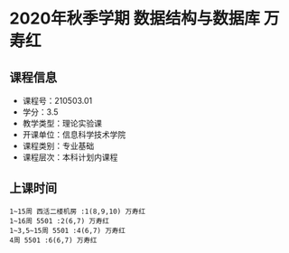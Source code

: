 # 2020年秋季学期 数据结构与数据库 万寿红






## 课程信息

- 课程号：210503.01
- 学分：3.5
- 教学类型：理论实验课
- 开课单位：信息科学技术学院
- 课程类别：专业基础
- 课程层次：本科计划内课程

## 上课时间

```
1~15周 西活二楼机房 :1(8,9,10) 万寿红
1~16周 5501 :2(6,7) 万寿红
1~3,5~15周 5501 :4(6,7) 万寿红
4周 5501 :6(6,7) 万寿红
```


